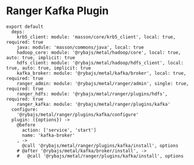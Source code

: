 # Ranger Kafka Plugin

    export default
      deps:
        krb5_client: module: 'masson/core/krb5_client', local: true, required: true
        java: module: 'masson/commons/java', local: true
        hadoop_core: module: '@rybajs/metal/hadoop/core', local: true, auto: true, implicit: true
        hdfs_client: module: '@rybajs/metal/hadoop/hdfs_client', local: true, auto: true, implicit: true
        kafka_broker: module: '@rybajs/metal/kafka/broker', local: true, required: true
        ranger_admin: module: '@rybajs/metal/ranger/admin', single: true, required: true
        ranger_hdfs: module: '@rybajs/metal/ranger/plugins/hdfs', required: true
        ranger_kafka: module: '@rybajs/metal/ranger/plugins/kafka'
      configure:
        '@rybajs/metal/ranger/plugins/kafka/configure'
      plugin: ({options}) ->
        @before
          action: ['service', 'start']
          name: 'kafka-broker'
        , ->
          @call '@rybajs/metal/ranger/plugins/kafka/install', options
        # @after '@rybajs/metal/kafka/broker/install', ->
        #   @call '@rybajs/metal/ranger/plugins/kafka/install', options
